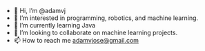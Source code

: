 - 👋 Hi, I’m @adamvj
- 👀 I’m interested in programming, robotics, and machine learning.
- 🌱 I’m currently learning Java
- 💞️ I’m looking to collaborate on machine learning projects.
- 📫 How to reach me adamvjose@gmail.com

<!---
adamvj/adamvj is a ✨ special ✨ repository because its `README.md` (this file) appears on your GitHub profile.
You can click the Preview link to take a look at your changes.
--->
